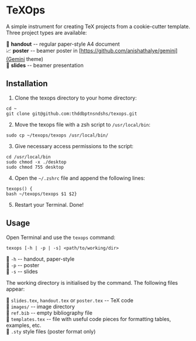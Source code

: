 # TeXOps 

A simple instrument for creating TeX projects from a cookie-cutter template. Three project types are available:

:page_facing_up: **handout** -- regular paper-style A4 document<br>
:chart_with_upwards_trend: **poster** -- beamer poster in [https://github.com/anishathalye/gemini](Gemini theme)<br>
:name_badge: **slides** -- beamer presentation<br>

## Installation

1. Clone the texops directory to your home directory:

`cd ~`<br>
`git clone git@github.com:thddbptnsndshs/texops.git`<br>

2. Move the texops file with a zsh script to `/usr/local/bin`:

`sudo cp ~/texops/texops /usr/local/bin/`<br>

3. Give necessary access permissions to the script:

`cd /usr/local/bin` <br>
`sudo chmod -x ./desktop`<br>
`sudo chmod 755 desktop`<br>

4. Open the `~/.zshrc` file and append the following lines:

`texops() {`<br>
   `bash ~/texops/texops $1 $2}`<br>

5. Restart your Terminal. Done!

## Usage

Open Terminal and use the `texops` command:

`texops [-h | -p | -s] <path/to/working/dir>`

:pushpin: `-h` -- handout, paper-style<br>
:pushpin: `-p` -- poster<br>
:pushpin: `-s` -- slides<br>

The working directory is initialised by the command. The following files appear:

:paperclip: `slides.tex`, `handout.tex` or `poster.tex` -- TeX code<br>
:paperclip: `images/` -- image directory<br>
:paperclip: `ref.bib` -- empty bibliography file<br>
:paperclip: `templates.tex` -- file with useful code pieces for formatting tables, examples, etc.<br>
:paperclip: `.sty` style files (poster format only)<br>
